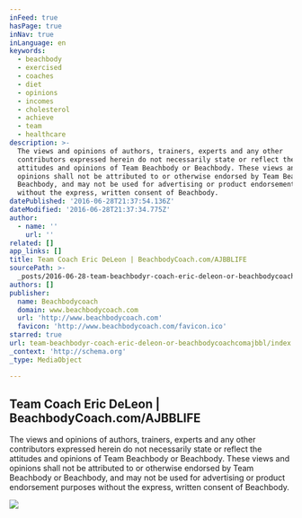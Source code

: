 ```yaml
---
inFeed: true
hasPage: true
inNav: true
inLanguage: en
keywords:
  - beachbody
  - exercised
  - coaches
  - diet
  - opinions
  - incomes
  - cholesterol
  - achieve
  - team
  - healthcare
description: >-
  The views and opinions of authors, trainers, experts and any other
  contributors expressed herein do not necessarily state or reflect the
  attitudes and opinions of Team Beachbody or Beachbody. These views and
  opinions shall not be attributed to or otherwise endorsed by Team Beachbody or
  Beachbody, and may not be used for advertising or product endorsement purposes
  without the express, written consent of Beachbody.
datePublished: '2016-06-28T21:37:54.136Z'
dateModified: '2016-06-28T21:37:34.775Z'
author:
  - name: ''
    url: ''
related: []
app_links: []
title: Team Coach Eric DeLeon | BeachbodyCoach.com/AJBBLIFE
sourcePath: >-
  _posts/2016-06-28-team-beachbodyr-coach-eric-deleon-or-beachbodycoachcomajbbl.md
authors: []
publisher:
  name: Beachbodycoach
  domain: www.beachbodycoach.com
  url: 'http://www.beachbodycoach.com'
  favicon: 'http://www.beachbodycoach.com/favicon.ico'
starred: true
url: team-beachbodyr-coach-eric-deleon-or-beachbodycoachcomajbbl/index.html
_context: 'http://schema.org'
_type: MediaObject

---
```

<article style=""><h1>Team Coach Eric DeLeon | BeachbodyCoach.com/AJBBLIFE</h1><p>The views and opinions of authors, trainers, experts and any other contributors expressed herein do not necessarily state or reflect the attitudes and opinions of Team Beachbody or Beachbody. These views and opinions shall not be attributed to or otherwise endorsed by Team Beachbody or Beachbody, and may not be used for advertising or product endorsement purposes without the express, written consent of Beachbody.</p><img src="https://imgflo.herokuapp.com/graph/vahj1ThiexotieMo/bd4a67bfa328bf6d188a14369d8e9060/croprotate.jpg?cropheight=352&amp;cropwidth=767&amp;degrees=0&amp;input=http%3A%2F%2Fwww.beachbodycoach.com%2Fesuite%2Fpages%2Ftemplate2%2Fimages%2Falt_slideshow.jpg&amp;x=0&amp;y=2" /></article>